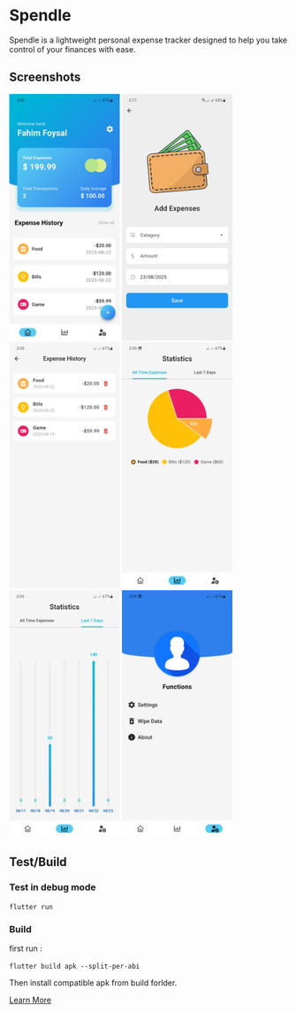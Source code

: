 # Spendle

Spendle is a lightweight personal expense tracker designed to help you take control of your finances with ease.

## Screenshots

<p float="center">
    <img src="readme_assets/ss_home.jpg" alt="App Screenshot" width="200"/>
    <img src="readme_assets/ss_add.jpg" alt="App Screenshot" width="200"/>
    <img src="readme_assets/ss_all.jpg" alt="App Screenshot" width="200"/>
    <img src="readme_assets/ss_pie.jpg" alt="App Screenshot" width="200"/>
    <img src="readme_assets/ss_bar.jpg" alt="App Screenshot" width="200"/>
    <img src="readme_assets/ss_profile.jpg" alt="App Screenshot" width="200"/>
</p>

## Test/Build

### Test in debug mode

`flutter run`

### Build

first run :

`flutter build apk --split-per-abi`

Then install compatible apk from build forlder.

[Learn More](https://docs.flutter.dev/deployment/android)
